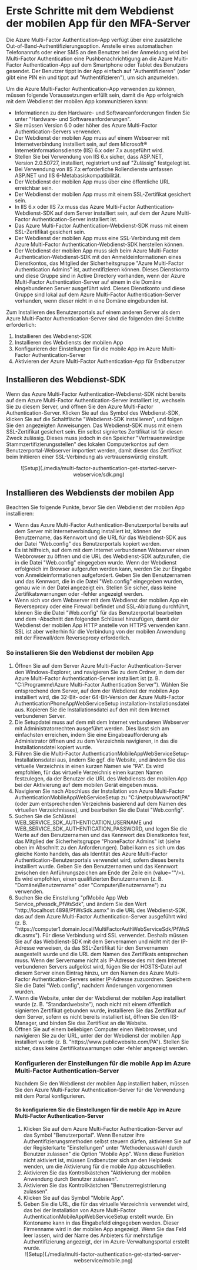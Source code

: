 <properties 
	pageTitle="Erste Schritte mit dem Webdienst der mobilen App für den MFA-Server"
	description="Die Azure Multi-Factor Authentication-App verfügt über eine zusätzliche Out-of-Band-Authentifizierungsoption. Diese ermöglicht es, dass der MFA-Server Pushbenachrichtigungen an Benutzer sendet."
	services="multi-factor-authentication"
	documentationCenter=""
	authors="billmath"
	manager="stevenpo"
	editor="curtland"/>

<tags 
	ms.service="multi-factor-authentication"
	ms.workload="identity"
	ms.tgt_pltfrm="na"
	ms.devlang="na"
	ms.topic="article"
	ms.date="08/24/2015"
	ms.author="billmath"/>

# Erste Schritte mit dem Webdienst der mobilen App für den MFA-Server

Die Azure Multi-Factor Authentication-App verfügt über eine zusätzliche Out-of-Band-Authentifizierungsoption. Anstelle eines automatischen Telefonanrufs oder einer SMS an den Benutzer bei der Anmeldung wird bei Multi-Factor Authentication eine Pushbenachrichtigung an die Azure Multi-Factor Authentication-App auf dem Smartphone oder Tablet des Benutzers gesendet. Der Benutzer tippt in der App einfach auf "Authentifizieren" (oder gibt eine PIN ein und tippt auf "Authentifizieren"), um sich anzumelden.

Um die Azure Multi-Factor Authentication-App verwenden zu können, müssen folgende Voraussetzungen erfüllt sein, damit die App erfolgreich mit dem Webdienst der mobilen App kommunizieren kann:

- Informationen zu den Hardware- und Softwareanforderungen finden Sie unter "Hardware- und Softwareanforderungen".
- Sie müssen Version 6.0 oder höher des Azure Multi-Factor Authentication-Servers verwenden.
- Der Webdienst der mobilen App muss auf einem Webserver mit Internetverbindung installiert sein, auf dem Microsoft® Internetinformationsdienste (IIS) 6.x oder 7.x ausgeführt wird.
- Stellen Sie bei Verwendung von IIS 6.x sicher, dass ASP.NET, Version 2.0.50727, installiert, registriert und auf "Zulässig" festgelegt ist.
- Bei Verwendung von IIS 7.x erforderliche Rollendienste umfassen ASP.NET und IIS 6-Metabasiskompatibilität.
- Der Webdienst der mobilen App muss über eine öffentliche URL erreichbar sein.
- Der Webdienst der mobilen App muss mit einem SSL-Zertifikat gesichert sein.
- In IIS 6.x oder IIS 7.x muss das Azure Multi-Factor Authentication-Webdienst-SDK auf dem Server installiert sein, auf dem der Azure Multi-Factor Authentication-Server installiert ist.
- Das Azure Multi-Factor Authentication-Webdienst-SDK muss mit einem SSL-Zertifikat gesichert sein.
- Der Webdienst der mobilen App muss eine SSL-Verbindung mit dem Azure Multi-Factor Authentication-Webdienst-SDK herstellen können.
- Der Webdienst der mobilen App muss sich beim Azure Multi-Factor Authentication-Webdienst-SDK mit den Anmeldeinformationen eines Dienstkontos, das Mitglied der Sicherheitsgruppe "Azure Multi-Factor Authentication Admins" ist, authentifizieren können. Dieses Dienstkonto und diese Gruppe sind in Active Directory vorhanden, wenn der Azure Multi-Factor Authentication-Server auf einem in die Domäne eingebundenen Server ausgeführt wird. Dieses Dienstkonto und diese Gruppe sind lokal auf dem Azure Multi-Factor Authentication-Server vorhanden, wenn dieser nicht in eine Domäne eingebunden ist.


Zum Installieren des Benutzerportals auf einem anderen Server als dem Azure Multi-Factor Authentication-Server sind die folgenden drei Schritte erforderlich:

1. Installieren des Webdienst-SDK
2. Installieren des Webdiensts der mobilen App
3. Konfigurieren der Einstellungen für die mobile App im Azure Multi-Factor Authentication-Server
4. Aktivieren der Azure Multi-Factor Authentication-App für Endbenutzer

## Installieren des Webdienst-SDK

Wenn das Azure Multi-Factor Authentication-Webdienst-SDK nicht bereits auf dem Azure Multi-Factor Authentication-Server installiert ist, wechseln Sie zu diesem Server, und öffnen Sie den Azure Multi-Factor Authentication-Server. Klicken Sie auf das Symbol des Webdienst-SDK, klicken Sie auf die Schaltfläche "Webdienst-SDK installieren", und folgen Sie den angezeigten Anweisungen. Das Webdienst-SDK muss mit einem SSL-Zertifikat gesichert sein. Ein selbst signiertes Zertifikat ist für diesen Zweck zulässig. Dieses muss jedoch in den Speicher "Vertrauenswürdige Stammzertifizierungsstellen" des lokalen Computerkontos auf dem Benutzerportal-Webserver importiert werden, damit dieser das Zertifikat beim Initiieren einer SSL-Verbindung als vertrauenswürdig einstuft.

<center>![Setup](./media/multi-factor-authentication-get-started-server-webservice/sdk.png)</center>

## Installieren des Webdiensts der mobilen App
Beachten Sie folgende Punkte, bevor Sie den Webdienst der mobilen App installieren:

- Wenn das Azure Multi-Factor Authentication-Benutzerportal bereits auf dem Server mit Internetverbindung installiert ist, können der Benutzername, das Kennwort und die URL für das Webdienst-SDK aus der Datei "Web.config" des Benutzerportals kopiert werden. 
- Es ist hilfreich, auf dem mit dem Internet verbundenen Webserver einen Webbrowser zu öffnen und die URL des Webdienst-SDK aufzurufen, die in die Datei "Web.config" eingegeben wurde. Wenn der Webdienst erfolgreich im Browser aufgerufen werden kann, werden Sie zur Eingabe von Anmeldeinformationen aufgefordert. Geben Sie den Benutzernamen und das Kennwort, die in die Datei "Web.config" eingegeben wurden, genau wie in der Datei angezeigt ein. Stellen Sie sicher, dass keine Zertifikatswarnungen oder -fehler angezeigt werden.
- Wenn sich vor dem Webserver mit dem Webdienst der mobilen App ein Reverseproxy oder eine Firewall befindet und SSL-Abladung durchführt, können Sie die Datei "Web.config" für das Benutzerportal bearbeiten und dem <appSettings>-Abschnitt den folgenden Schlüssel hinzufügen, damit der Webdienst der mobilen App HTTP anstelle von HTTPS verwenden kann. SSL ist aber weiterhin für die Verbindung von der mobilen Anwendung mit der Firewall/dem Reverseproxy erforderlich. <add key="SSL_REQUIRED" value="false"/> 

### So installieren Sie den Webdienst der mobilen App

<ol>
<li>Öffnen Sie auf dem Server Azure Multi-Factor Authentication-Server den Windows-Explorer, und navigieren Sie zu dem Ordner, in dem der Azure Multi-Factor Authentication-Server installiert ist (z.&#160;B. "C:\Programme\Azure Multi-Factor Authentication Server"). Wählen Sie entsprechend dem Server, auf dem der Webdienst der mobilen App installiert wird, die 32-Bit- oder 64-Bit-Version der Azure Multi-Factor AuthenticationPhoneAppWebServiceSetup installation-Installationsdatei aus. Kopieren Sie die Installationsdatei auf den mit dem Internet verbundenen Server.</li>

<li>Die Setupdatei muss auf dem mit dem Internet verbundenen Webserver mit Administratorrechten ausgeführt werden. Dies lässt sich am einfachsten erreichen, indem Sie eine Eingabeaufforderung als Administrator öffnen und zu dem Verzeichnis navigieren, in das die Installationsdatei kopiert wurde.</li>

<li>Führen Sie die Multi-Factor AuthenticationMobileAppWebServiceSetup-Installationsdatei aus, ändern Sie ggf. die Website, und ändern Sie das virtuelle Verzeichnis in einen kurzen Namen wie "PA". Es wird empfohlen, für das virtuelle Verzeichnis einen kurzen Namen festzulegen, da der Benutzer die URL des Webdiensts der mobilen App bei der Aktivierung auf dem mobilen Gerät eingeben muss.</li>

<li>Navigieren Sie nach Abschluss der Installation von Azure Multi-Factor AuthenticationMobileAppWebServiceSetup zu "C:\inetpub\wwwroot\PA" (oder zum entsprechenden Verzeichnis basierend auf dem Namen des virtuellen Verzeichnisses), und bearbeiten Sie die Datei "Web.config".</li>

<li>Suchen Sie die Schlüssel WEB_SERVICE_SDK_AUTHENTICATION_USERNAME und WEB_SERVICE_SDK_AUTHENTICATION_PASSWORD, und legen Sie die Werte auf den Benutzernamen und das Kennwort des Dienstkontos fest, das Mitglied der Sicherheitsgruppe "PhoneFactor Admins" ist (siehe oben im Abschnitt zu den Anforderungen). Dabei kann es sich um das gleiche Konto handeln, das als Identität des Azure Multi-Factor Authentication-Benutzerportals verwendet wird, sofern dieses bereits installiert wurde. Geben Sie den Benutzernamen und das Kennwort zwischen den Anführungszeichen am Ende der Zeile ein (value=""/>). Es wird empfohlen, einen qualifizierten Benutzernamen (z.&#160;B. "Domäne\Benutzername" oder "Computer\Benutzername") zu verwenden.</li>

<li>Suchen Sie die Einstellung "pfMobile App Web Service_pfwssdk_PfWsSdk", und ändern Sie den Wert "http://localhost:4898/PfWsSdk.asmx" in die URL des Webdienst-SDK, das auf dem Azure Multi-Factor Authentication-Server ausgeführt wird (z.&#160;B. "https://computer1.domain.local/MultiFactorAuthWebServiceSdk/PfWsSdk.asmx"). Für diese Verbindung wird SSL verwendet. Deshalb müssen Sie auf das Webdienst-SDK mit dem Servernamen und nicht mit der IP-Adresse verweisen, da das SSL-Zertifikat für den Servernamen ausgestellt wurde und die URL dem Namen des Zertifikats entsprechen muss. Wenn der Servername nicht als IP-Adresse des mit dem Internet verbundenen Servers aufgelöst wird, fügen Sie der HOSTS-Datei auf diesem Server einen Eintrag hinzu, um den Namen des Azure Multi-Factor Authentication-Servers seiner IP-Adresse zuzuordnen. Speichern Sie die Datei "Web.config", nachdem Änderungen vorgenommen wurden.</li>

<li>Wenn die Website, unter der der Webdienst der mobilen App installiert wurde (z.&#160;B. "Standardwebsite"), noch nicht mit einem öffentlich signierten Zertifikat gebunden wurde, installieren Sie das Zertifikat auf dem Server, sofern es nicht bereits installiert ist, öffnen Sie den IIS-Manager, und binden Sie das Zertifikat an die Website.</li>

<li>Öffnen Sie auf einem beliebigen Computer einen Webbrowser, und navigieren Sie zu der URL, unter der der Webdienst der mobilen App installiert wurde (z.&#160;B. "https://www.publicwebsite.com/PA"). Stellen Sie sicher, dass keine Zertifikatswarnungen oder -fehler angezeigt werden.</li>

### Konfigurieren der Einstellungen für die mobile App im Azure Multi-Factor Authentication-Server
Nachdem Sie den Webdienst der mobilen App installiert haben, müssen Sie den Azure Multi-Factor Authentication-Server für die Verwendung mit dem Portal konfigurieren.

#### So konfigurieren Sie die Einstellungen für die mobile App im Azure Multi-Factor Authentication-Server

1. Klicken Sie auf dem Azure Multi-Factor Authentication-Server auf das Symbol "Benutzerportal". Wenn Benutzer ihre Authentifizierungsmethoden selbst steuern dürfen, aktivieren Sie auf der Registerkarte "Einstellungen" unter "Methodenauswahl durch Benutzer zulassen" die Option "Mobile App". Wenn diese Funktion nicht aktiviert ist, müssen Endbenutzer sich an den Helpdesk wenden, um die Aktivierung für die mobile App abzuschließen.
2. Aktivieren Sie das Kontrollkästchen "Aktivierung der mobilen Anwendung durch Benutzer zulassen".
3. Aktivieren Sie das Kontrollkästchen "Benutzerregistrierung zulassen".
4. Klicken Sie auf das Symbol "Mobile App".
5. Geben Sie die URL, die für das virtuelle Verzeichnis verwendet wird, das bei der Installation von Azure Multi-Factor AuthenticationMobileAppWebServiceSetup erstellt wurde. Ein Kontoname kann in das Eingabefeld eingegeben werden. Dieser Firmenname wird in der mobilen App angezeigt. Wenn Sie das Feld leer lassen, wird der Name des Anbieters für mehrstufige Authentifizierung angezeigt, der im Azure-Verwaltungsportal erstellt wurde. 



<center>![Setup](./media/multi-factor-authentication-get-started-server-webservice/mobile.png)</center>

<!---HONumber=August15_HO9-->